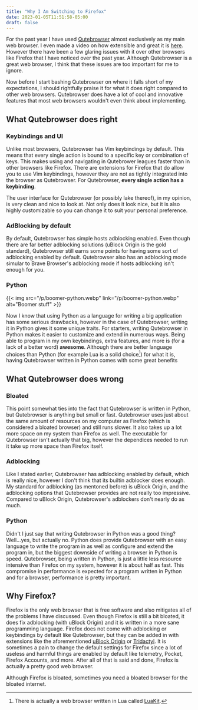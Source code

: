 ```yaml
---
title: "Why I Am Switching to Firefox"
date: 2023-01-05T11:51:58-05:00
draft: false
---
```


For the past year I have used [Qutebrowser](https://qutebrowser.org/) almost exclusively as my main
web browser. I even made a video on how extensible and great it is [here](https://youtu.be/N79au5Xq65s).
However there have been a few glaring issues with it over other browsers
like Firefox that I have noticed over the past year. Although Qutebrowser
is a great web browser, I think that these issues are too important for
me to ignore.

Now before I start bashing Qutebrowser on where it falls short of my
expectations, I should rightfully praise it for what it does right compared
to other web browsers. Qutebrowser does have a lot of cool and innovative
features that most web browsers wouldn't even think about implementing.

## What Qutebrowser does right

### Keybindings and UI

Unlike most browsers, Qutebrowser has Vim keybindings by default. This means
that every single action is bound to a specific key or combination of keys.
This makes using and navigating in Qutebrower leagues faster than in other
browsers like Firefox. There are extensions for Firefox that do allow you
to use Vim keybindings, however they are not as tightly integrated into the
browser as Qutebrowser. For Qutebrowser, **every single action has a keybinding**.

The user interface for Qutebrowser (or possibly lake thereof), in my opinion,
is very clean and nice to look at. Not only does it look nice, but it is also
highly customizable so you can change it to suit your personal preference.

### AdBlocking by default

By default, Qutebrowser has simple hosts adblocking enabled. Even though
there are far better adblocking solutions (uBlock Origin is the gold standard),
Qutebrowser still earns some points for having some sort of adblocking enabled
by default. Qutebrowser also has an adblocking mode simular to Brave Browser's
adblocking mode if hosts adblocking isn't enough for you.

### Python

{{< img src="/p/boomer-python.webp" link="/p/boomer-python.webp" alt="Boomer stuff" >}}

Now I know that using Python as a language for writing a big application has
some serious drawbacks, however in the case of Qutebrowser, writing it in
Python gives it some unique traits. For starters, writing Qutebrowser in
Python makes it easier to customize and extend in numerous ways. Being able
to program in my own keybindings, extra features, and more is (for a lack of a
better word) **awesome**. Although there are better language choices than
Python (for example Lua is a solid choice[^1]) for what it is, having
Qutebrowser written in Python comes with some great benefits

## What Qutebrowser does wrong

### Bloated

This point somewhat ties into the fact that Qutebrowser is written in Python,
but Qutebrowser is anything but small or fast. Qutebrowser uses just about
the same amount of resources on my computer as Firefox (which is considered a
bloated browser) and still runs slower. It also takes up a lot more space
on my system than Firefox as well. The executable for Qutebrowser isn't
actually that big, however the dependices needed to run it take up more space
than Firefox itself.

### Adblocking

Like I stated earlier, Qutebrowser has adblocking enabled by default, which is
really nice, however I don't think that its builtin adblocker does enough.
My standard for adblocking (as mentoned before) is uBlock Origin, and the
adblocking options that Qutebrowser provides are not really too impressive.
Compared to uBlock Origin, Qutebrowser's adblockers don't nearly do as much.

### Python

Didn't I just say that writing Qutebrowser in Python was a good thing?
Well...yes, but actually no. Python does provide Qutebrowser with an easy
language to write the program in as well as configure and extend the program
in, but the biggest downside of writing a browser in Python is speed. Qutebrowser,
being written in Python, is just a little less resource intensive than Firefox
on my system, however it is about half as fast. This compromise in performance is
expected for a program written in Python and for a browser, performance is
pretty important.

## Why Firefox?

Firefox is the only web browser that is free software and also mitigates
all of the problems I have discussed. Even though Firefox is still a bit
bloated, it does fix adblocking (with uBlock Origin) and it is written in a more sane programming
language. Firefox does not come with adblocking or keybindings by default like
Qutebrowser, but they can be added in with extensions like the aforementioned
[uBlock Origin](https://ublockorigin.com/) or [Tridactyl](https://tridactyl.xyz/).
It is sometimes a pain to change the default settings for Firefox since a lot
of useless and harmful things are enabled by default like telemetry, Pocket,
Firefox Accounts, and more. After all of that is said and done, Firefox is
actually a pretty good web browser.

Although Firefox is bloated, sometimes you need a bloated browser for
the bloated internet.

[^1]: There is actually a web browser written in Lua called [LuaKit](https://luakit.github.io/).
